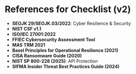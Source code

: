 # References for Checklist (v2)

- **SEOJK 29/SEOJK.03/2022**: Cyber Resilience & Security  
- **NIST CSF v1.1**  
- **ISO/IEC 27001:2022**  
- **FFIEC Cybersecurity Assessment Tool**  
- **MAS TRM 2021**  
- **Basel Principles for Operational Resilience (2021)**  
- **CISA Ransomware Guide (2020)**  
- **NIST SP 800-228 (2025)**: API Protection  
- **SIFMA Insider Threat Best Practices Guide (2024)**  
